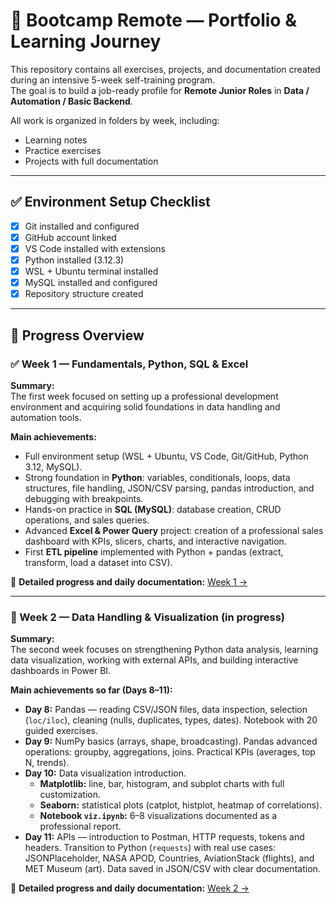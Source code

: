 # 🚀 Bootcamp Remote — Portfolio & Learning Journey

This repository contains all exercises, projects, and documentation created during an intensive 5-week self-training program.  
The goal is to build a job-ready profile for **Remote Junior Roles** in **Data / Automation / Basic Backend**.

All work is organized in folders by week, including:
- Learning notes
- Practice exercises
- Projects with full documentation

---

## ✅ Environment Setup Checklist

- [x] Git installed and configured  
- [x] GitHub account linked  
- [x] VS Code installed with extensions  
- [x] Python installed (3.12.3)  
- [x] WSL + Ubuntu terminal installed  
- [x] MySQL installed and configured  
- [x] Repository structure created  

---

## 📅 Progress Overview

### ✅ Week 1 — Fundamentals, Python, SQL & Excel

**Summary:**  
The first week focused on setting up a professional development environment and acquiring solid foundations in data handling and automation tools.  

**Main achievements:**  
- Full environment setup (WSL + Ubuntu, VS Code, Git/GitHub, Python 3.12, MySQL).  
- Strong foundation in **Python**: variables, conditionals, loops, data structures, file handling, JSON/CSV parsing, pandas introduction, and debugging with breakpoints.  
- Hands-on practice in **SQL (MySQL)**: database creation, CRUD operations, and sales queries.  
- Advanced **Excel & Power Query** project: creation of a professional sales dashboard with KPIs, slicers, charts, and interactive navigation.  
- First **ETL pipeline** implemented with Python + pandas (extract, transform, load a dataset into CSV).  

📎 **Detailed progress and daily documentation:** [Week 1 →](./week1/README.md)

---

### 🚧 Week 2 — Data Handling & Visualization (in progress)

**Summary:**  
The second week focuses on strengthening Python data analysis, learning data visualization, working with external APIs, and building interactive dashboards in Power BI.  

**Main achievements so far (Days 8–11):**  
- **Day 8:** Pandas — reading CSV/JSON files, data inspection, selection (`loc/iloc`), cleaning (nulls, duplicates, types, dates). Notebook with 20 guided exercises.  
- **Day 9:** NumPy basics (arrays, shape, broadcasting). Pandas advanced operations: groupby, aggregations, joins. Practical KPIs (averages, top N, trends).  
- **Day 10:** Data visualization introduction.  
  - **Matplotlib:** line, bar, histogram, and subplot charts with full customization.  
  - **Seaborn:** statistical plots (catplot, histplot, heatmap of correlations).  
  - **Notebook `viz.ipynb`:** 6–8 visualizations documented as a professional report.  
- **Day 11:** APIs — introduction to Postman, HTTP requests, tokens and headers. Transition to Python (`requests`) with real use cases: JSONPlaceholder, NASA APOD, Countries, AviationStack (flights), and MET Museum (art). Data saved in JSON/CSV with clear documentation.

📎 **Detailed progress and daily documentation:** [Week 2 →](./week2/README.md)
